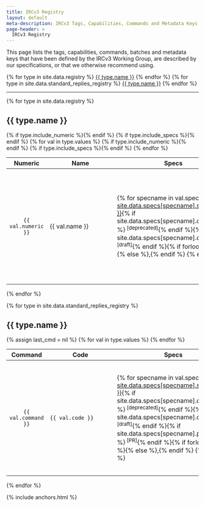 ```yaml
---
title: IRCv3 Registry
layout: default
meta-description: IRCv3 Tags, Capabilities, Commands and Metadata Keys.
page-header: >
  IRCv3 Registry
---
```


This page lists the tags, capabilities, commands, batches and metadata keys that have been defined by the IRCv3 Working Group, are described by our specifications, or that we otherwise recommend using.

<div class="irc-sw-list flexy-list">
{% for type in site.data.registry %}
<a href="#{{ type.name | slugify }}">{{ type.name }}</a>
{% endfor %}
{% for type in site.data.standard_replies_registry %}
<a href="#{{ type.name | slugify }}">{{ type.name }}</a>
{% endfor %}
</div>

<hr>

{% for type in site.data.registry %}
<h2 id="{{ type.name | slugify }}">{{ type.name }}</h2>
<table>
  <thead>
    <tr>
      {% if type.include_numeric %}<th style="text-align: center">Numeric</th>{% endif %}
      <th>Name</th>
      {% if type.include_specs %}<th>Specs</th>{% endif %}
      <th>Description</th>
    </tr>
  </thead>
  <tbody>
    {% for val in type.values %}
    <tr>
      {% if type.include_numeric %}<td style="min-width: 5rem; text-align: center">
        <code>{{ val.numeric }}</code>
      </td>{% endif %}
      <td style="min-width: 10rem"{% if type.nomono %}{% else %} class="mono"{% endif %}>{{ val.name }}</td>
      {% if type.include_specs %}<td style="min-width: 13rem">
        {% for specname in val.specs %}
          <a class="{% if site.data.specs[specname].deprecated %}deprecated{% endif %} {% if site.data.specs[specname].draft %}draft{% endif %}" title="{{ site.data.specs[specname].name }}" href="{% if site.data.specs[specname].full-url %}{{ site.data.specs[specname].full-url }}{% else %}{{ site.baseurl }}/specs{{ site.data.specs[specname].url }}{% endif %}">{{ site.data.specs[specname].shortname }}</a>{% if site.data.specs[specname].deprecated %}<sup> [deprecated]</sup>{% endif %}{% if site.data.specs[specname].draft %}<sup> [draft]</sup>{% endif %}{% if forloop.last %}{% else %},{% endif %}
        {% endfor %}
      </td>{% endif %}
      <td>
        {{ val.description | markdownify | replace:"<p>","" | replace:"</p>","" }}
        {% assign i = 1 %}
        {% for link in val.links %}
          <sup><a href="{{ site.baseurl }}{{ link }}">({{i}})</a></sup>
          {% assign i = i | plus: 1 %}
        {% endfor %}
      </td>
    </tr>
    {% endfor %}
  </tbody>
</table>
{% endfor %}

{% for type in site.data.standard_replies_registry %}
<h2 id="{{ type.name | slugify }}">{{ type.name }}</h2>
<table>
  <thead>
    <tr>
      <th style="text-align: center">Command</th>
      <th>Code</th>
      <th>Specs</th>
      <th>Description</th>
    </tr>
  </thead>
  <tbody>
    {% assign last_cmd = nil %}
    {% for val in type.values %}
    <tr {% if last_cmd == val.command %}{% else %}{% assign last_cmd = val.command %}class="newblock"{% endif %}>
      <td style="min-width: 5rem; text-align: center" {% if val.command == "*" %}title="Returned generally, not for a specific command"{% elsif val.command %}title="Returned from the {{ val.command }} command"{% else %}title="May be returned generally or for a specific command"{% endif %}>
        <code>{{ val.command }}</code>
      </td>
      <td style="min-width: 10rem">
        <code>{{ val.code }}</code>
      </td>
      <td>
        {% for specname in val.specs %}
          <a class="{% if site.data.specs[specname].deprecated %}deprecated{% endif %} {% if site.data.specs[specname].draft %}draft{% endif %} {% if site.data.specs[specname].proposed %}proposed{% endif %}" title="{{ site.data.specs[specname].name }}" href="{% if site.data.specs[specname].full-url %}{{ site.data.specs[specname].full-url }}{% else %}{{ site.baseurl }}/specs{{ site.data.specs[specname].url }}{% endif %}">{{ site.data.specs[specname].shortname }}</a>{% if site.data.specs[specname].deprecated %}<sup> [deprecated]</sup>{% endif %}{% if site.data.specs[specname].draft %}<sup> [draft]</sup>{% endif %}{% if site.data.specs[specname].proposed %}<sup> [PR]</sup>{% endif %}{% if forloop.last %}{% else %},{% endif %}
        {% endfor %}
      </td>
      <td>
        {{ val.description | markdownify | replace:"<p>","" | replace:"</p>","" }}
        {% assign i = 1 %}
        {% for link in val.links %}
          <sup><a href="{{ site.baseurl }}{{ link }}">({{i}})</a></sup>
          {% assign i = i | plus: 1 %}
        {% endfor %}
      </td>
    </tr>
    {% endfor %}
  </tbody>
</table>
{% endfor %}

{% include anchors.html %}

